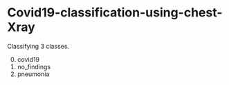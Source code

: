 # Covid19-classification-using-chest-Xray

Classifying 3 classes. <br>

0. covid19
1. no_findings
2. pneumonia
